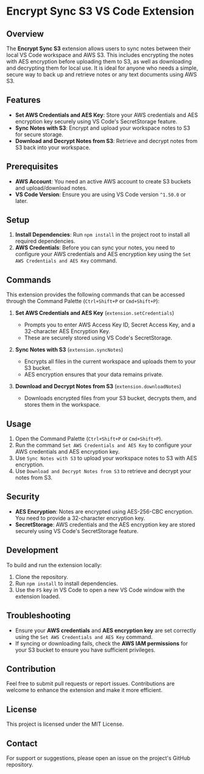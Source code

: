 # Encrypt Sync S3 VS Code Extension

## Overview

The **Encrypt Sync S3** extension allows users to sync notes between their local VS Code workspace and AWS S3. This includes encrypting the notes with AES encryption before uploading them to S3, as well as downloading and decrypting them for local use. It is ideal for anyone who needs a simple, secure way to back up and retrieve notes or any text documents using AWS S3.

## Features

- **Set AWS Credentials and AES Key**: Store your AWS credentials and AES encryption key securely using VS Code's SecretStorage feature.
- **Sync Notes with S3**: Encrypt and upload your workspace notes to S3 for secure storage.
- **Download and Decrypt Notes from S3**: Retrieve and decrypt notes from S3 back into your workspace.

## Prerequisites

- **AWS Account**: You need an active AWS account to create S3 buckets and upload/download notes.
- **VS Code Version**: Ensure you are using VS Code version `^1.50.0` or later.

## Setup

1. **Install Dependencies**: Run `npm install` in the project root to install all required dependencies.
2. **AWS Credentials**: Before you can sync your notes, you need to configure your AWS credentials and AES encryption key using the `Set AWS Credentials and AES Key` command.

## Commands

This extension provides the following commands that can be accessed through the Command Palette (`Ctrl+Shift+P` or `Cmd+Shift+P`):

1. **Set AWS Credentials and AES Key** (`extension.setCredentials`)

   - Prompts you to enter AWS Access Key ID, Secret Access Key, and a 32-character AES Encryption Key.
   - These are securely stored using VS Code's SecretStorage.

2. **Sync Notes with S3** (`extension.syncNotes`)

   - Encrypts all files in the current workspace and uploads them to your S3 bucket.
   - AES encryption ensures that your data remains private.

3. **Download and Decrypt Notes from S3** (`extension.downloadNotes`)
   - Downloads encrypted files from your S3 bucket, decrypts them, and stores them in the workspace.

## Usage

1. Open the Command Palette (`Ctrl+Shift+P` or `Cmd+Shift+P`).
2. Run the command `Set AWS Credentials and AES Key` to configure your AWS credentials and AES encryption key.
3. Use `Sync Notes with S3` to upload your workspace notes to S3 with AES encryption.
4. Use `Download and Decrypt Notes from S3` to retrieve and decrypt your notes from S3.

## Security

- **AES Encryption**: Notes are encrypted using AES-256-CBC encryption. You need to provide a 32-character encryption key.
- **SecretStorage**: AWS credentials and the AES encryption key are stored securely using VS Code's SecretStorage feature.

## Development

To build and run the extension locally:

1. Clone the repository.
2. Run `npm install` to install dependencies.
3. Use the `F5` key in VS Code to open a new VS Code window with the extension loaded.

## Troubleshooting

- Ensure your **AWS credentials** and **AES encryption key** are set correctly using the `Set AWS Credentials and AES Key` command.
- If syncing or downloading fails, check the **AWS IAM permissions** for your S3 bucket to ensure you have sufficient privileges.

## Contribution

Feel free to submit pull requests or report issues. Contributions are welcome to enhance the extension and make it more efficient.

## License

This project is licensed under the MIT License.

## Contact

For support or suggestions, please open an issue on the project's GitHub repository.
